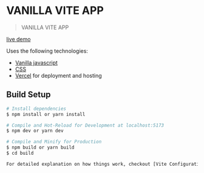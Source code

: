 # VANILLA VITE APP

> VANILLA VITE APP

[live demo](https://random-cocktails-app.vercel.app/)

Uses the following technologies:

- [Vanilla javascript](https://developer.mozilla.org/fr/docs/Web/JavaScript)
- [CSS](https://developer.mozilla.org/fr/docs/Web/CSS)
- [Vercel](https://vercel.com/) for deployment and hosting

## Build Setup

```bash
# Install dependencies
$ npm install or yarn install

# Compile and Hot-Reload for Development at localhost:5173
$ npm dev or yarn dev

# Compile and Minify for Production
$ npm build or yarn build
$ cd build

For detailed explanation on how things work, checkout [Vite Configuration Reference](https://vitejs.dev/config/).
```
